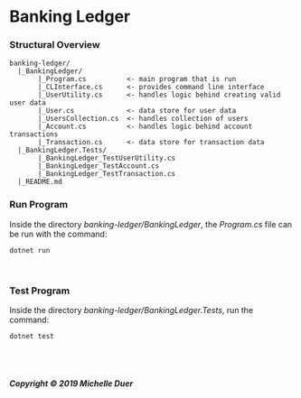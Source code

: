 # Banking Ledger
### Structural Overview

```
banking-ledger/
  |_BankingLedger/
       |_Program.cs          <- main program that is run
       |_CLInterface.cs      <- provides command line interface
       |_UserUtility.cs      <- handles logic behind creating valid user data
       |_User.cs             <- data store for user data
       |_UsersCollection.cs  <- handles collection of users
       |_Account.cs          <- handles logic behind account transactions
       |_Transaction.cs      <- data store for transaction data
  |_BankingLedger.Tests/
       |_BankingLedger_TestUserUtility.cs
       |_BankingLedger_TestAccount.cs
       |_BankingLedger_TestTransaction.cs
  |_README.md
```



### Run Program

Inside the directory _banking-ledger/BankingLedger_, the _Program.cs_ file can be run with the command:  

`dotnet run`

<br />

### Test Program

Inside the directory _banking-ledger/BankingLedger.Tests_, run the command:  

`dotnet test`

<br />
<br />

##### Copyright © 2019 Michelle Duer

